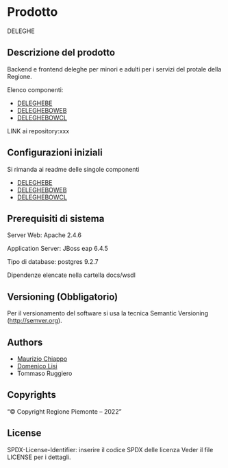 # Prodotto

DELEGHE

## Descrizione del prodotto

Backend e frontend deleghe per minori e adulti per i servizi del protale della Regione.

Elenco componenti:

* [DELEGHEBE](deleghebe)
* [DELEGHEBOWEB](delegheboweb)
* [DELEGHEBOWCL](deleghebowcl)

LINK ai repository:xxx

## Configurazioni iniziali

Si rimanda ai readme delle singole componenti

* [DELEGHEBE](deleghebe/README.md)
* [DELEGHEBOWEB](delegheboweb/README.md)
* [DELEGHEBOWCL](deleghebowcl/README.md)

## Prerequisiti di sistema

Server Web: Apache 2.4.6

Application Server: JBoss eap 6.4.5

Tipo di database: postgres 9.2.7 

Dipendenze elencate nella cartella docs/wsdl

## Versioning (Obbligatorio)

Per il versionamento del software si usa la tecnica Semantic Versioning (http://semver.org).

## Authors

* [Maurizio Chiappo](https://github.com/maurizio-chiappo)
* [Domenico Lisi](https://github.com/hefrety?tab=stars)
* Tommaso Ruggiero

## Copyrights

“© Copyright Regione Piemonte – 2022”

## License

SPDX-License-Identifier: inserire il codice SPDX delle licenza Veder il file LICENSE per i dettagli.